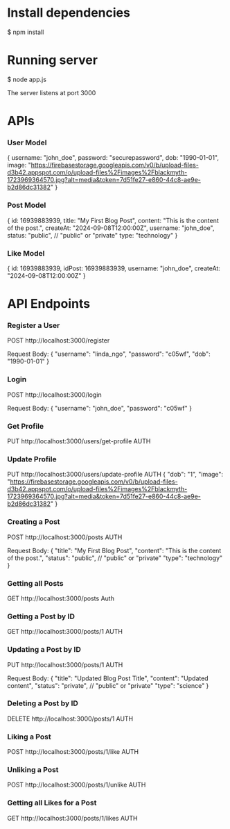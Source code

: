 
# Install dependencies
$ npm install

# Running server
$ node app.js

The server listens at port 3000

# APIs

### User Model
{
username: "john_doe",
password: "securepassword",
dob: "1990-01-01",
image: "https://firebasestorage.googleapis.com/v0/b/upload-files-d3b42.appspot.com/o/upload-files%2Fimages%2Fblackmyth-1723969364570.jpg?alt=media&token=7d51fe27-e860-44c8-ae9e-b2d86dc31382"
}

### Post Model
{
id: 16939883939,
title: "My First Blog Post",
content: "This is the content of the post.",
createAt: "2024-09-08T12:00:00Z",
username: "john_doe",
status: "public",  // "public" or "private"
type: "technology"
}

### Like Model
{
id: 16939883939,
idPost: 16939883939,
username: "john_doe",
createAt: "2024-09-08T12:00:00Z"
}

# API Endpoints

### Register a User
POST http://localhost:3000/register

Request Body:
{
"username": "linda_ngo",
"password": "c05wf",
"dob": "1990-01-01"
}

### Login
POST http://localhost:3000/login

Request Body:
{
"username": "john_doe",
"password": "c05wf"
}


### Get Profile
PUT http://localhost:3000/users/get-profile AUTH


### Update Profile
PUT http://localhost:3000/users/update-profile AUTH
{
    "dob": "1",
    "image": "https://firebasestorage.googleapis.com/v0/b/upload-files-d3b42.appspot.com/o/upload-files%2Fimages%2Fblackmyth-1723969364570.jpg?alt=media&token=7d51fe27-e860-44c8-ae9e-b2d86dc31382"
}

### Creating a Post
POST http://localhost:3000/posts AUTH

Request Body:
{
"title": "My First Blog Post",
"content": "This is the content of the post.",
"status": "public",  // "public" or "private"
"type": "technology"
}

### Getting all Posts
GET http://localhost:3000/posts Auth

### Getting a Post by ID
GET http://localhost:3000/posts/1 AUTH

### Updating a Post by ID
PUT http://localhost:3000/posts/1 AUTH

Request Body:
{
"title": "Updated Blog Post Title",
"content": "Updated content",
"status": "private",  // "public" or "private"
"type": "science"
}

### Deleting a Post by ID
DELETE http://localhost:3000/posts/1 AUTH

### Liking a Post
POST http://localhost:3000/posts/1/like AUTH

### Unliking a Post
POST http://localhost:3000/posts/1/unlike AUTH


### Getting all Likes for a Post
GET http://localhost:3000/posts/1/likes AUTH
